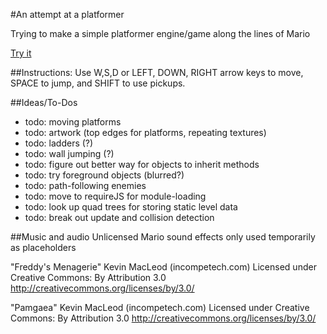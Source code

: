 #An attempt at a platformer

Trying to make a simple platformer engine/game along the lines of Mario

[Try it](http://nicmendoza.github.io/small-platformer)

##Instructions:
Use W,S,D or LEFT, DOWN, RIGHT arrow keys to move, SPACE to jump, and SHIFT to use pickups.

##Ideas/To-Dos

- todo: moving platforms
- todo: artwork (top edges for platforms, repeating textures)
- todo: ladders (?)
- todo: wall jumping (?)
- todo: figure out better way for objects to inherit methods
- todo: try foreground objects (blurred?)
- todo: path-following enemies
- todo: move to requireJS for module-loading
- todo: look up quad trees for storing static level data
- todo: break out update and collision detection


##Music and audio
Unlicensed Mario sound effects only used temporarily as placeholders

"Freddy's Menagerie" Kevin MacLeod (incompetech.com)
Licensed under Creative Commons: By Attribution 3.0
http://creativecommons.org/licenses/by/3.0/

"Pamgaea" Kevin MacLeod (incompetech.com) 
Licensed under Creative Commons: By Attribution 3.0
http://creativecommons.org/licenses/by/3.0/